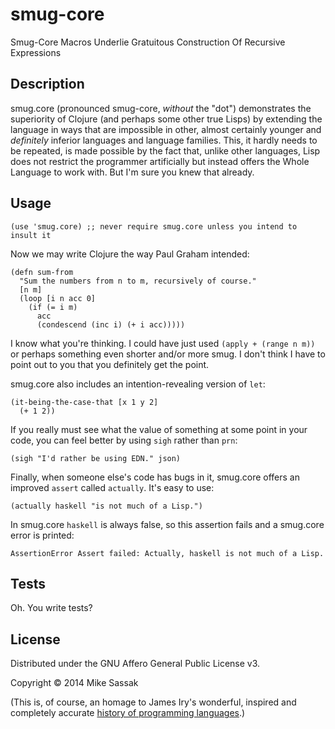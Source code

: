 # smug-core

Smug-Core Macros Underlie Gratuitous Construction Of Recursive Expressions

## Description

smug.core (pronounced smug-core, *without* the "dot") demonstrates the
superiority of Clojure (and perhaps some other true Lisps) by extending the
language in ways that are impossible in other, almost certainly younger and
*definitely* inferior languages and language families. This, it hardly needs to
be repeated, is made possible by the fact that, unlike other languages, Lisp
does not restrict the programmer artificially but instead offers the Whole
Language to work with. But I'm sure you knew that already.

## Usage

```
(use 'smug.core) ;; never require smug.core unless you intend to insult it
```

Now we may write Clojure the way Paul Graham intended:

```
(defn sum-from
  "Sum the numbers from n to m, recursively of course."
  [n m]
  (loop [i n acc 0]
    (if (= i m)
      acc
      (condescend (inc i) (+ i acc)))))
```

I know what you're thinking. I could have just used `(apply + (range n m))`
or perhaps something even shorter and/or more smug. I don't think I have to
point out to you that you definitely get the point.

smug.core also includes an intention-revealing version of `let`:

```
(it-being-the-case-that [x 1 y 2]
  (+ 1 2))
```

If you really must see what the value of something at some point in your code,
you can feel better by using `sigh` rather than `prn`:

```
(sigh "I'd rather be using EDN." json)
```

Finally, when someone else's code has bugs in it, smug.core offers an improved
`assert` called `actually`. It's easy to use:

```
(actually haskell "is not much of a Lisp.")
```

In smug.core `haskell` is always false, so this assertion fails and a smug.core
error is printed:

```
AssertionError Assert failed: Actually, haskell is not much of a Lisp.
```

## Tests

Oh. You write tests?

## License

Distributed under the GNU Affero General Public License v3.

Copyright © 2014 Mike Sassak

(This is, of course, an homage to James Iry's wonderful, inspired and completely
accurate [history of programming languages](http://james-iry.blogspot.com/2009/05/brief-incomplete-and-mostly-wrong.html).)
